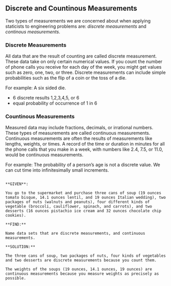 ## Discrete and Countinous Measurements

Two types of measurements we are concerned about when applying staticists to engineering problems are: _discrete measurements_ and _continous measurements_.

### Discrete Measurements

All data that are the result of counting are called discrete measurement. These data take on only certain numerical values. If you count the number of phone calls you receive for each day of the week, you might get values such as zero, one, two, or three. Discrete measurements can include simple probabilities such as the flip of a coin or the toss of a die.

For example: A six sided die.

 * 6 discrete results 1,2,3,4,5, or 6
 * equal probability of occurrence of 1 in 6

### Countinous Measurements

Measured data may include fractions, decimals, or irrational numbers. These types of measurements are called continuous measurements. Continuous measurements are often the results of measurements like lengths, weights, or times. A record of the time or duration in minutes for all the phone calls that you make in a week, with numbers like 2.4, 7.5, or 11.0, would be continuous measurements.

For example: The probability of a person’s age is not a discrete value. We can cut time into infinitesimally small increments.

```{card} Worked Example

**GIVEN**:

You go to the supermarket and purchase three cans of soup (19 ounces tomato bisque, 14.1 ounces lentil, and 19 ounces Italian wedding), two packages of nuts (walnuts and peanuts), four different kinds of vegetable (broccoli, cauliflower, spinach, and carrots), and two desserts (16 ounces pistachio ice cream and 32 ounces chocolate chip cookies).

**FIND:**

Name data sets that are discrete measurements, and continuous measurements.

**SOLUTION:**

The three cans of soup, two packages of nuts, four kinds of vegetables and two desserts are discrete measurements because you count them.

The weights of the soups (19 ounces, 14.1 ounces, 19 ounces) are continuous measurements because you measure weights as precisely as possible.

```
